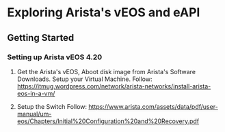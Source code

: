 # Exploring Arista's vEOS and eAPI

## Getting Started

### Setting up Arista vEOS 4.20

1. Get the Arista's vEOS, Aboot disk image from Arista's Software Downloads. Setup your Virtual Machine.
Follow: https://itmug.wordpress.com/network/arista-networks/install-arista-eos-in-a-vm/

2. Setup the Switch
Follow: https://www.arista.com/assets/data/pdf/user-manual/um-eos/Chapters/Initial%20Configuration%20and%20Recovery.pdf

